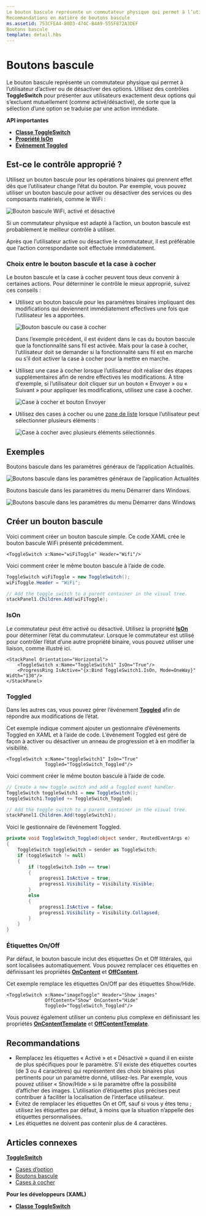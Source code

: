```yaml
---
Le bouton bascule représente un commutateur physique qui permet à l’utilisateur d’activer ou de désactiver des options.
Recommandations en matière de boutons bascule
ms.assetid: 753CFEA4-80D3-474C-B4A9-555F872A3DEF
Boutons bascule
template: detail.hbs
---
```

# Boutons bascule

Le bouton bascule représente un commutateur physique qui permet à l’utilisateur d’activer ou de désactiver des options. Utilisez des contrôles **ToggleSwitch** pour présenter aux utilisateurs exactement deux options qui s’excluent mutuellement (comme activé/désactivé), de sorte que la sélection d’une option se traduise par une action immédiate.

<span class="sidebar_heading" style="font-weight: bold;">API importantes</span>

-   [**Classe ToggleSwitch**](https://msdn.microsoft.com/library/windows/apps/windows.ui.xaml.controls.toggleswitch.aspx)
-   [**Propriété IsOn**](https://msdn.microsoft.com/library/windows/apps/windows.ui.xaml.controls.toggleswitch.ison.aspx)
-   [**Événement Toggled**](https://msdn.microsoft.com/library/windows/apps/windows.ui.xaml.controls.toggleswitch.toggled.aspx)

## Est-ce le contrôle approprié ?

Utilisez un bouton bascule pour les opérations binaires qui prennent effet dès que l’utilisateur change l’état du bouton. Par exemple, vous pouvez utiliser un bouton bascule pour activer ou désactiver des services ou des composants matériels, comme le WiFi :

![Bouton bascule WiFi, activé et désactivé](images/toggleswitches01.png)

Si un commutateur physique est adapté à l’action, un bouton bascule est probablement le meilleur contrôle à utiliser.

Après que l’utilisateur active ou désactive le commutateur, il est préférable que l’action correspondante soit effectuée immédiatement.

### Choix entre le bouton bascule et la case à cocher

Le bouton bascule et la case à cocher peuvent tous deux convenir à certaines actions. Pour déterminer le contrôle le mieux approprié, suivez ces conseils :

-   Utilisez un bouton bascule pour les paramètres binaires impliquant des modifications qui deviennent immédiatement effectives une fois que l’utilisateur les a apportées.

    ![Bouton bascule ou case à cocher](images/toggleswitches02.png)

    Dans l’exemple précédent, il est évident dans le cas du bouton bascule que la fonctionnalité sans fil est activée. Mais pour la case à cocher, l’utilisateur doit se demander si la fonctionnalité sans fil est en marche ou s’il doit activer la case à cocher pour la mettre en marche.

-   Utilisez une case à cocher lorsque l’utilisateur doit réaliser des étapes supplémentaires afin de rendre effectives les modifications. À titre d’exemple, si l’utilisateur doit cliquer sur un bouton « Envoyer » ou « Suivant » pour appliquer les modifications, utilisez une case à cocher.

    ![Case à cocher et bouton Envoyer](images/submitcheckbox.png)

-   Utilisez des cases à cocher ou une [zone de liste](lists.md) lorsque l’utilisateur peut sélectionner plusieurs éléments :

    ![Case à cocher avec plusieurs éléments sélectionnés](images/guidelines_and_checklist_for_toggle_switches_checkbox_multi_select.png)

## Exemples

Boutons bascule dans les paramètres généraux de l’application Actualités.

![Boutons bascule dans les paramètres généraux de l’application Actualités](images/control-examples/toggle-switch-news.png)

Boutons bascule dans les paramètres du menu Démarrer dans Windows.

![Boutons bascule dans les paramètres du menu Démarrer dans Windows](images/control-examples/toggle-switch-start-settings.png)

## Créer un bouton bascule

Voici comment créer un bouton bascule simple. Ce code XAML crée le bouton bascule WiFi présenté précédemment.

```xaml
<ToggleSwitch x:Name="wiFiToggle" Header="Wifi"/>
```
Voici comment créer le même bouton bascule à l’aide de code.

```csharp
ToggleSwitch wiFiToggle = new ToggleSwitch();
wiFiToggle.Header = "WiFi";

// Add the toggle switch to a parent container in the visual tree.
stackPanel1.Children.Add(wiFiToggle);
```

### IsOn

Le commutateur peut être activé ou désactivé. Utilisez la propriété [**IsOn**](https://msdn.microsoft.com/library/windows/apps/windows.ui.xaml.controls.toggleswitch.ison.aspx) pour déterminer l’état du commutateur. Lorsque le commutateur est utilisé pour contrôler l’état d’une autre propriété binaire, vous pouvez utiliser une liaison, comme illustré ici.

```
<StackPanel Orientation="Horizontal">
    <ToggleSwitch x:Name="ToggleSwitch1" IsOn="True"/>
    <ProgressRing IsActive="{x:Bind ToggleSwitch1.IsOn, Mode=OneWay}" Width="130"/>
</StackPanel>
```

### Toggled

Dans les autres cas, vous pouvez gérer l’événement [**Toggled**](https://msdn.microsoft.com/library/windows/apps/windows.ui.xaml.controls.toggleswitch.toggled.aspx) afin de répondre aux modifications de l’état.

Cet exemple indique comment ajouter un gestionnaire d’événements Toggled en XAML et à l’aide de code. L’événement Toggled est géré de façon à activer ou désactiver un anneau de progression et à en modifier la visibilité.

```xaml
<ToggleSwitch x:Name="toggleSwitch1" IsOn="True" 
              Toggled="ToggleSwitch_Toggled"/>
```

Voici comment créer le même bouton bascule à l’aide de code.

```csharp
// Create a new toggle switch and add a Toggled event handler.
ToggleSwitch toggleSwitch1 = new ToggleSwitch();
toggleSwitch1.Toggled += ToggleSwitch_Toggled;

// Add the toggle switch to a parent container in the visual tree.
stackPanel1.Children.Add(toggleSwitch1);
```

Voici le gestionnaire de l’événement Toggled.

```csharp
private void ToggleSwitch_Toggled(object sender, RoutedEventArgs e)
{
    ToggleSwitch toggleSwitch = sender as ToggleSwitch;
    if (toggleSwitch != null)
    {
        if (toggleSwitch.IsOn == true)
        {
            progress1.IsActive = true;
            progress1.Visibility = Visibility.Visible;
        }
        else
        {
            progress1.IsActive = false;
            progress1.Visibility = Visibility.Collapsed;
        }
    }
}
```

### Étiquettes On/Off

Par défaut, le bouton bascule inclut des étiquettes On et Off littérales, qui sont localisées automatiquement. Vous pouvez remplacer ces étiquettes en définissant les propriétés [**OnContent**](https://msdn.microsoft.com/library/windows/apps/windows.ui.xaml.controls.toggleswitch.oncontent.aspx) et [**OffContent**](https://msdn.microsoft.com/library/windows/apps/windows.ui.xaml.controls.toggleswitch.offcontent.aspx).

Cet exemple remplace les étiquettes On/Off par des étiquettes Show/Hide.  

```xaml
<ToggleSwitch x:Name="imageToggle" Header="Show images"
              OffContent="Show" OnContent="Hide" 
              Toggled="ToggleSwitch_Toggled"/>
```

Vous pouvez également utiliser un contenu plus complexe en définissant les propriétés [**OnContentTemplate**](https://msdn.microsoft.com/library/windows/apps/windows.ui.xaml.controls.toggleswitch.oncontenttemplate.aspx) et [**OffContentTemplate**](https://msdn.microsoft.com/library/windows/apps/windows.ui.xaml.controls.toggleswitch.offcontenttemplate.aspx).

## Recommandations

-   Remplacez les étiquettes « Activé » et « Désactivé » quand il en existe de plus spécifiques pour le paramètre. S’il existe des étiquettes courtes (de 3 ou 4 caractères) qui représentent des choix binaires plus pertinents pour un paramètre donné, utilisez-les. Par exemple, vous pouvez utiliser « Show/Hide » si le paramètre offre la possibilité d’afficher des images. L’utilisation d’étiquettes plus précises peut contribuer à faciliter la localisation de l’interface utilisateur.
-   Évitez de remplacer les étiquettes On et Off, sauf si vous y êtes tenu ; utilisez les étiquettes par défaut, à moins que la situation n’appelle des étiquettes personnalisées.
-   Les étiquettes ne doivent pas contenir plus de 4 caractères.

## Articles connexes

[**ToggleSwitch**](https://msdn.microsoft.com/library/windows/apps/hh701411)
- [Cases d’option](radio-button.md)
- [Boutons bascule](toggles.md)
- [Cases à cocher](checkbox.md)

**Pour les développeurs (XAML)**
- [**Classe ToggleSwitch**](https://msdn.microsoft.com/library/windows/apps/br209712)


<!--HONumber=Mar16_HO1-->


